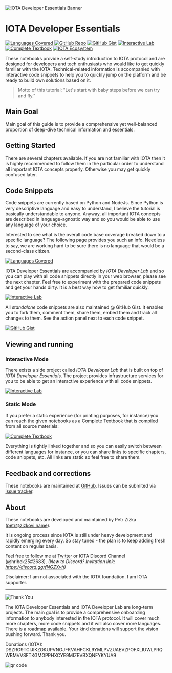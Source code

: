 ![IOTA Developer Essentials Banner](https://raw.githubusercontent.com/Hribek25/IOTA101/master/Graphics/IOTA-Developer-Essentials.png)
# IOTA Developer Essentials
[![Languages Covered](https://img.shields.io/badge/Coverage-Python%20%7C%20NodeJS%20%7C%20C%23-brightgreen.svg "Languages covered")](https://hribek25.github.io/IOTA101/devlab.html#Language-Coverage)
[![GitHub Repo](https://img.shields.io/badge/GitHub-Repo-green.svg "Home of the tutorial")](https://github.com/Hribek25/IOTA101)
[![GitHub Gist](https://img.shields.io/badge/Gist-Integrated-orange.svg "View @ Gist")](https://gist.github.com/search?utf8=%E2%9C%93&q=IOTA101)
[![Interactive Lab](https://img.shields.io/badge/Interactive-Lab-blue.svg "Interactive experience with code snippets")](https://hribek25.github.io/IOTA101/devlab.html)
[![Complete Textbook](https://img.shields.io/badge/Complete-Textbook-yellow.svg "All chapters combined on a single page for all languages")](https://hribek25.github.io/IOTA101/)
[![IOTA Ecosystem](https://img.shields.io/badge/iota-ecosystem-yellowgreen.svg "IOTA Ecosystem")](https://ecosystem.iota.org/tutorials/iota-developer-essentials)

These notebooks provide a self-study introduction to IOTA protocol and are designed for developers and tech enthusiasts who would like to get quickly familiar with the IOTA. Technical-related information is accompanied with interactive code snippets to help you to quickly jump on the platform and be ready to build own solutions based on it.

> Motto of this tutorial: "Let's start with baby steps before we can try and fly."

## Main Goal
Main goal of this guide is to provide a comprehensive yet well-balanced proportion of deep-dive technical information and essentials.

## Getting Started
There are several chapters available. If you are not familiar with IOTA then it is highly recommended to follow them in the particular order to understand all important IOTA concepts properly. Otherwise you may get quickly confused later.

## Code Snippets
Code snippets are currently based on Python and NodeJs. Since Python is very descriptive language and easy to understand, I believe the tutorial is basically understandable to anyone. Anyway, all important IOTA concepts are described in language-agnostic way and so you would be able to use any language of your choice.

Interested to see what is the overall code base coverage breaked down to a specific language? The following page provides you such an info. Needless to say, we are working hard to be sure there is no language that would be a second-class citizen.

[![Languages Covered](https://img.shields.io/badge/Coverage-Python%20%7C%20NodeJS%20%7C%20C%23-brightgreen.svg "Languages covered")](https://hribek25.github.io/IOTA101/devlab.html#Language-Coverage)

IOTA Developer Essentials are accompanied by *IOTA Developer Lab* and so you can play with all code snippets directly in your web browser, please see the next chapter. Feel free to experiment with the prepared code snippets and get your hands dirty. It is a best way how to get familiar quickly.

[![Interactive Lab](https://img.shields.io/badge/Interactive-Lab-blue.svg "Interactive experience with code snippets")](https://hribek25.github.io/IOTA101/devlab.html)

All *standalone* code snippets are also maintained @ GitHub Gist. It enables you to fork them, comment them, share them, embed them and track all changes to them. See the action panel next to each code snippet.

[![GitHub Gist](https://img.shields.io/badge/Gist-Integrated-orange.svg "View @ Gist")](https://gist.github.com/search?utf8=%E2%9C%93&q=IOTA101)

## Viewing and running
### Interactive Mode
There exists a side project called *IOTA Developer Lab* that is built on top of *IOTA Developer Essentials*. The project provides infrastructure services for you to be able to get an interactive experience with all code snippets.

[![Interactive Lab](https://img.shields.io/badge/Interactive-Lab-blue.svg "Interactive experience with the tutorial")](https://hribek25.github.io/IOTA101/devlab.html)

### Static Mode
If you prefer a static experience (for printing purposes, for instance) you can reach the given notebooks as a Complete Textbook that is compiled from all source materials:

[![Complete Textbook](https://img.shields.io/badge/Complete-Textbook-yellow.svg)](https://hribek25.github.io/IOTA101/)

Everything is tightly linked together and so you can easily switch between different languages for instance, or you can share links to specific chapters, code snippets, etc. All links are static so feel free to share them.


## Feedback and corrections
These notebooks are maintained at [GitHub](https://github.com/Hribek25/IOTA101).
Issues can be submited via [issue tracker](https://github.com/Hribek25/IOTA101/issues).

## About
These notebooks are developed and maintained by Petr Zizka (petr@zizkovi.name).

It is ongoing process since IOTA is still under heavy development and rapidly emerging every day. So stay tuned - the plan is to keep adding fresh content on regular basis.

Feel free to follow me at [Twitter](https://twitter.com/petrzizka) or IOTA Discord Channel (@hribek25#2683).
*(New to Discord? Invitation link: https://discord.gg/fNGZXvh)*

Disclaimer: I am not associated with the IOTA foundation. I am IOTA supporter.

----
![Thank You](https://img.shields.io/badge/thank-you-lightgrey.svg "Your support is deeply appreciated")

The IOTA Developer Essentials and IOTA Developer Lab are long-term projects. The main goal is to provide a comprehensive onboarding information to anybody interested in the IOTA protocol. It will cover much more chapters, more code snippets and it will also cover more languages. There is a [roadmap](https://github.com/Hribek25/IOTA101/projects/1) available. Your kind donations will support the vision pushing forward. Thank you.

Donations (IOTA):
DSZRO9TCIJIKZOKUPVNOJFKVAHFCKL9YMLPVZUAEVZPOFXLIUWLPRQWBMVVSFTKGMGPPHXCYE9MIZEVBXQNFYKYUA9

![qr code](http://api.qrserver.com/v1/create-qr-code/?color=000000&bgcolor=FFFFFF&data=DSZRO9TCIJIKZOKUPVNOJFKVAHFCKL9YMLPVZUAEVZPOFXLIUWLPRQWBMVVSFTKGMGPPHXCYE9MIZEVBXQNFYKYUA9&qzone=1&margin=0&size=120x120&ecc=L "donation address in QR code")

